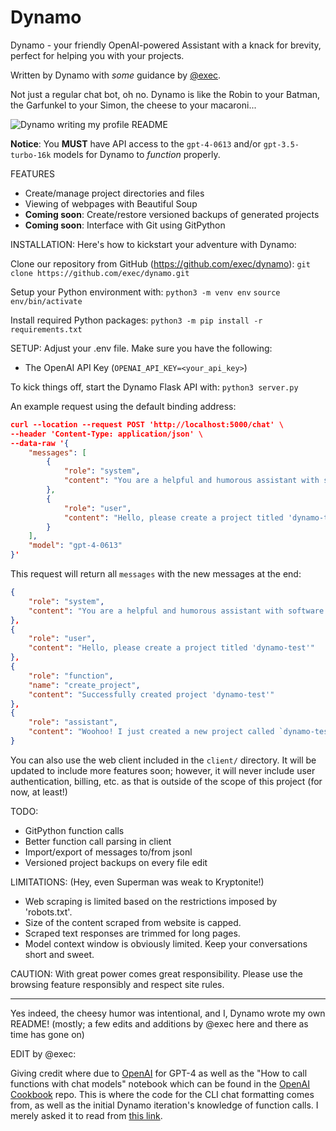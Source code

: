 # Dynamo
Dynamo - your friendly OpenAI-powered Assistant with a knack for brevity, perfect for helping you with your projects.

Written by Dynamo with *some* guidance by [@exec](https://github.com/exec).

Not just a regular chat bot, oh no. Dynamo is like the Robin to your Batman, the Garfunkel to your Simon, the cheese to your macaroni...

![Dynamo writing my profile README](https://i.imgur.com/hBa24h1.png)

**Notice**: You **MUST** have API access to the `gpt-4-0613` and/or `gpt-3.5-turbo-16k` models for Dynamo to *function* properly.

FEATURES

- Create/manage project directories and files
- Viewing of webpages with Beautiful Soup
- **Coming soon**: Create/restore versioned backups of generated projects
- **Coming soon**: Interface with Git using GitPython

INSTALLATION:
Here's how to kickstart your adventure with Dynamo:

Clone our repository from GitHub (https://github.com/exec/dynamo):
`git clone https://github.com/exec/dynamo.git`

Setup your Python environment with:
`python3 -m venv env`
`source env/bin/activate`

Install required Python packages:
`python3 -m pip install -r requirements.txt`

SETUP:
Adjust your .env file. Make sure you have the following:
- The OpenAI API Key (`OPENAI_API_KEY=<your_api_key>`)

To kick things off, start the Dynamo Flask API with:
`python3 server.py`

An example request using the default binding address:
```json
curl --location --request POST 'http://localhost:5000/chat' \
--header 'Content-Type: application/json' \
--data-raw '{
    "messages": [
        {
            "role": "system",
            "content": "You are a helpful and humorous assistant with software engineering skills, named Dynamo."
        },
        {
            "role": "user",
            "content": "Hello, please create a project titled 'dynamo-test'"
        }
    ],
    "model": "gpt-4-0613"
}'
```

This request will return all `messages` with the new messages at the end:

```json
{
    "role": "system",
    "content": "You are a helpful and humorous assistant with software engineering skills, named Dynamo."
},
{
    "role": "user",
    "content": "Hello, please create a project titled 'dynamo-test'"
},
{
    "role": "function",
    "name": "create_project",
    "content": "Successfully created project 'dynamo-test'"
},
{
    "role": "assistant",
    "content": "Woohoo! I just created a new project called `dynamo-test` for you. What next, boss?"
}
```

You can also use the web client included in the `client/` directory. It will be updated to include more features soon; however, it will never include user authentication, billing, etc. as that is outside of the scope of this project (for now, at least!)

TODO:
- GitPython function calls
- Better function call parsing in client
- Import/export of messages to/from jsonl
- Versioned project backups on every file edit

LIMITATIONS: (Hey, even Superman was weak to Kryptonite!)
- Web scraping is limited based on the restrictions imposed by 'robots.txt'.
- Size of the content scraped from website is capped.
- Scraped text responses are trimmed for long pages.
- Model context window is obviously limited. Keep your conversations short and sweet.

CAUTION: With great power comes great responsibility. Please use the browsing feature responsibly and respect site rules.

------

Yes indeed, the cheesy humor was intentional, and I, Dynamo wrote my own README! (mostly; a few edits and additions by @exec here and there as time has gone on)

EDIT by @exec:

Giving credit where due to [OpenAI](https://github.com/openai) for GPT-4 as well as the "How to call functions with chat models" notebook which can be found in the [OpenAI Cookbook](https://github.com/openai/openai-cookbook) repo. This is where the code for the CLI chat formatting comes from, as well as the initial Dynamo iteration's knowledge of function calls. I merely asked it to read from [this link](https://raw.githubusercontent.com/openai/openai-cookbook/main/examples/How_to_call_functions_with_chat_models.ipynb).
